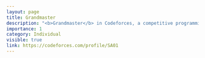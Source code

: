 ```yaml
---
layout: page
title: Grandmaster
description: "<b>Grandmaster</b> in Codeforces, a competitive programming platform. (max rating: 2403)"
importance: 1
category: Individual
visible: true
link: https://codeforces.com/profile/SA01
---
```


